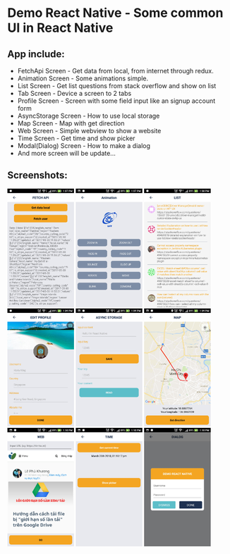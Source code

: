 # Demo React Native - Some common UI in React Native

## App include:

* FetchApi Screen - Get data from local, from internet through redux.
* Animation Screen - Some animations simple.
* List Screen - Get list questions from stack overflow and show on list
* Tab Screen - Device a screen to 2 tabs
* Profile Screen - Screen with some field input like an signup account form
* AsyncStorage Screen - How to use local storage
* Map Screen - Map with get direction
* Web Screen - Simple webview to show a website
* Time Screen - Get time and show picker
* Modal(Dialog) Screen - How to make a dialog
* And more screen will be update...

## Screenshots:

<img src="https://raw.githubusercontent.com/duytq94/DemoReactNative/master/Screenshoots/FetchApiScreen.jpg" height="30%" width="30%">
<img src="https://raw.githubusercontent.com/duytq94/DemoReactNative/master/Screenshoots/AnimationScreen.jpg" height="30%" width="30%">
<img src="https://raw.githubusercontent.com/duytq94/DemoReactNative/master/Screenshoots/ListScreen.jpg" height="30%" width="30%">

<img src="https://raw.githubusercontent.com/duytq94/DemoReactNative/master/Screenshoots/ProfileScreen.jpg" height="30%" width="30%">
<img src="https://raw.githubusercontent.com/duytq94/DemoReactNative/master/Screenshoots/AsyncStorageScreen.jpg" height="30%" width="30%">
<img src="https://raw.githubusercontent.com/duytq94/DemoReactNative/master/Screenshoots/MapScreen.jpg" height="30%" width="30%">

<img src="https://raw.githubusercontent.com/duytq94/DemoReactNative/master/Screenshoots/WebScreen.jpg" height="30%" width="30%">
<img src="https://raw.githubusercontent.com/duytq94/DemoReactNative/master/Screenshoots/TimeScreen.jpg" height="30%" width="30%">
<img src="https://raw.githubusercontent.com/duytq94/DemoReactNative/master/Screenshoots/DialogScreen.jpg" height="30%" width="30%">
